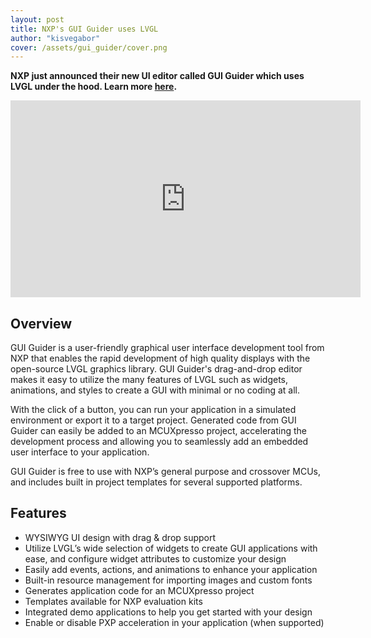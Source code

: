 ```yaml
---
layout: post
title: NXP's GUI Guider uses LVGL
author: "kisvegabor"
cover: /assets/gui_guider/cover.png
---
```


**NXP just announced their new UI editor called GUI Guider which uses LVGL under the hood. Learn more [here](https://www.nxp.com/design/software/development-software/gui-guider:GUI-GUIDER).**

<iframe width="560" height="315" src="https://www.youtube.com/embed/D9RLVtzd3eE" frameborder="0" allow="accelerometer; autoplay; clipboard-write; encrypted-media; gyroscope; picture-in-picture" allowfullscreen></iframe>

## Overview

GUI Guider is a user-friendly graphical user interface development tool from NXP that enables the rapid development of high quality displays with the open-source LVGL graphics library. GUI Guider's drag-and-drop editor makes it easy to utilize the many features of LVGL such as widgets, animations, and styles to create a GUI with minimal or no coding at all.

With the click of a button, you can run your application in a simulated environment or export it to a target project. Generated code from GUI Guider can easily be added to an MCUXpresso project, accelerating the development process and allowing you to seamlessly add an embedded user interface to your application.

GUI Guider is free to use with NXP’s general purpose and crossover MCUs, and includes built in project templates for several supported platforms.


## Features
- WYSIWYG UI design with drag & drop support
- Utilize LVGL’s wide selection of widgets to create GUI applications with ease, and configure widget attributes to customize your design
- Easily add events, actions, and animations to enhance your application
- Built-in resource management for importing images and custom fonts
- Generates application code for an MCUXpresso project
- Templates available for NXP evaluation kits
- Integrated demo applications to help you get started with your design
- Enable or disable PXP acceleration in your application (when supported)


